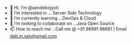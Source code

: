 - 👋 Hi, I’m @sendebojyoti
- 👀 I’m interested in ... Server Side Technology
- 🌱 I’m currently learning ...DevOps & Cloud
- 💞️ I’m looking to collaborate on ...Java Open Source
- 📫 How to reach me ...Call me @ +91 96991 96661 | Email deb.m.sen@gmail.com

<!---
sendebojyoti/sendebojyoti is a ✨ special ✨ repository because its `README.md` (this file) appears on your GitHub profile.
You can click the Preview link to take a look at your changes.
--->
